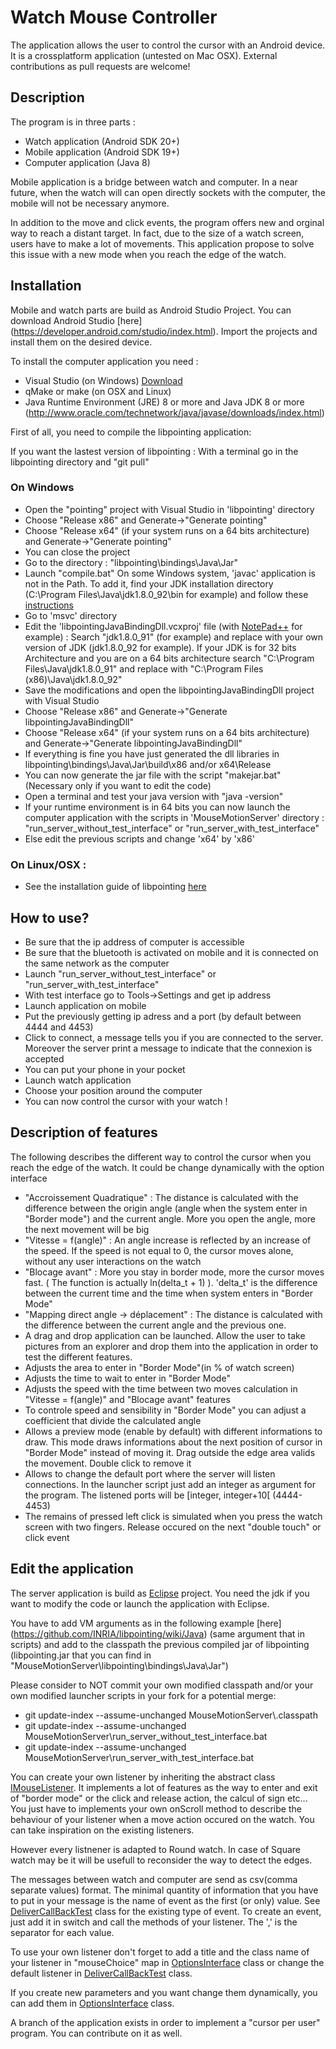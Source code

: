 # Watch Mouse Controller

The application allows the user to control the cursor with an Android device. It is a crossplatform application (untested on Mac OSX).
External contributions as pull requests are welcome!

## Description

The program is in three parts :

- Watch application (Android SDK 20+)
- Mobile application (Android SDK 19+)
- Computer application (Java 8)

Mobile application is a bridge between watch and computer. In a near future, when the watch will can open directly sockets with the computer, the mobile will not be necessary anymore.

In addition to the move and click events, the program offers new and orginal way to reach a distant target. In fact, due to the size of a watch screen, users have to make a lot of movements. This application propose to solve this issue with a new mode when you reach the edge of the watch.

## Installation

Mobile and watch parts are build as Android Studio Project. You can download Android Studio [here] (https://developer.android.com/studio/index.html).
Import the projects and install them on the desired device.

To install the computer application you need :

- Visual Studio (on Windows) [Download](https://www.visualstudio.com/)
- qMake or make (on OSX and Linux)
- Java Runtime Environment (JRE) 8 or more and Java JDK 8 or more (http://www.oracle.com/technetwork/java/javase/downloads/index.html)

First of all, you need to compile the libpointing application:
  
  If you want the lastest version of libpointing : With a terminal go in the libpointing directory and "git pull"
  
### On Windows 

- Open the "pointing" project with Visual Studio in 'libpointing' directory
- Choose "Release x86" and Generate->"Generate pointing"
- Choose "Release x64" (if your system runs on a 64 bits architecture) and Generate->"Generate pointing"
- You can close the project
- Go to the directory : "libpointing\bindings\Java\Jar"
- Launch "compile.bat" On some Windows system, 'javac' application is not in the Path. To add it, find your JDK installation directory (C:\Program Files\Java\jdk1.8.0_92\bin for example) and follow these [instructions](https://www.java.com/en/download/help/path.xml)
- Go to 'msvc' directory
- Edit the 'libpointingJavaBindingDll.vcxproj' file (with [NotePad++](https://notepad-plus-plus.org/) for example) : Search "jdk1.8.0_91" (for example) and replace with your own version of JDK (jdk1.8.0_92 for example). If your JDK is for 32 bits Architecture and you are on a 64 bits architecture search "C:\Program Files\Java\jdk1.8.0_91" and replace with "C:\Program Files (x86)\Java\jdk1.8.0_92"
- Save the modifications and open the libpointingJavaBindingDll project with Visual Studio
- Choose "Release x86" and Generate->"Generate libpointingJavaBindingDll"
- Choose "Release x64" (if your system runs on a 64 bits architecture) and Generate->"Generate libpointingJavaBindingDll"
- If everything is fine you have just generated the dll libraries in libpointing\bindings\Java\Jar\build\x86 and/or x64\Release
- You can now generate the jar file with the script "makejar.bat" (Necessary only if you want to edit the code)
- Open a terminal and test your java version with "java -version"
- If your runtime environment is in 64 bits you can now launch the computer application with the scripts in 'MouseMotionServer' directory : "run_server_without_test_interface" or "run_server_with_test_interface" 
- Else edit the previous scripts and change 'x64' by 'x86'

### On Linux/OSX : 

- See the installation guide of libpointing [here](https://github.com/INRIA/libpointing/wiki/Installation)

## How to use?

- Be sure that the ip address of computer is accessible
- Be sure that the bluetooth is activated on mobile and it is connected on the same network as the computer
- Launch "run_server_without_test_interface" or "run_server_with_test_interface"
- With test interface go to Tools->Settings and get ip address
- Launch application on mobile
- Put the previously getting ip adress and a port (by default between 4444 and 4453)
- Click to connect, a message tells you if you are connected to the server. Moreover the server print a message to indicate that the connexion is accepted
- You can put your phone in your pocket
- Launch watch application
- Choose your position around the computer
- You can now control the cursor with your watch !

## Description of features

The following describes the different way to control the cursor when you reach the edge of the watch. It could be change dynamically with the option interface
 
 - "Accroissement Quadratique" : The distance is calculated with the difference between the origin angle (angle when the system enter in "Border mode") and the current angle. More you open the angle, more the next movement will be big
 - "Vitesse  = f(angle)" : An angle increase is reflected by an increase of the speed. If the speed is not equal to 0, the cursor moves alone, without any user interactions on the watch
 - "Blocage avant" : More you stay in border mode, more the cursor moves fast. ( The function is actually ln(delta_t + 1) ). 'delta_t' is the difference between the current time and the time when system enters in "Border Mode"
 - "Mapping direct angle -> déplacement" : The distance is calculated with the difference between the current angle and the previous one. 
 - A drag and drop application can be launched. Allow the user to take pictures from an explorer and drop them into the application in order to test the different features.
 - Adjusts the area to enter in "Border Mode"(in % of watch screen)
 - Adjusts the time to wait to enter in "Border Mode"
 - Adjusts the speed with the time between two moves calculation in "Vitesse  = f(angle)" and "Blocage avant" features
 - To controle speed and sensibility in "Border Mode" you can adjust a coefficient that divide the calculated angle
 - Allows a preview mode (enable by default) with different informations to draw. This mode draws informations about the next position of cursor in "Border Mode" instead of moving it. Drag outside the edge area valids the movement. Double click to remove it
 - Allows to change the default port where the server will listen connections. In the launcher script just add an integer as argument for the program. The listened ports will be [integer, integer+10[ (4444-4453)
 - The remains of pressed left click is simulated when you press the watch screen with two fingers. Release occured on the next "double touch" or click event
 
## Edit the application

The server application is build as [Eclipse](https://eclipse.org/downloads/) project. You need the jdk if you want to modify the code or launch the application with Eclipse.

You have to add VM arguments as in the following example [here] (https://github.com/INRIA/libpointing/wiki/Java) (same argument that in scripts) and add to the classpath the previous compiled jar of libpointing (libpointing.jar that you can find in "MouseMotionServer\libpointing\bindings\Java\Jar")

Please consider to NOT commit your own modified classpath and/or your own modified launcher scripts in your fork for a potential merge: 

- git update-index --assume-unchanged MouseMotionServer\\.classpath
- git update-index --assume-unchanged MouseMotionServer\run_server_without_test_interface.bat
- git update-index --assume-unchanged MouseMotionServer\run_server_with_test_interface.bat

You can create your own listener by inheriting the abstract class [IMouseListener](https://github.com/Rylith/TouchpadTestV2/blob/master/MouseMotionServer/src/mouse/control/IMouseListener.java). It implements a lot of features as the way to enter and exit of "border mode" or the click and release action, the calcul of sign etc... You just have to implements your own onScroll method to describe the behaviour of your listener when a move action occured on the watch. You can take inspiration on the existing listeners. 

However every listnener is adapted to Round watch. In case of Square watch may be it will be usefull to reconsider the way to detect the edges.

The messages between watch and computer are send as csv(comma separate values) format. The minimal quantity of information that you have to put in your message is the name of event as the first (or only) value. See [DeliverCallBackTest](https://github.com/Rylith/TouchpadTestV2/blob/master/MouseMotionServer/src/network/Impl/DeliverCallbackTest.java) class for the existing type of event. To create an event, just add it in switch and call the methods of your listener. The ',' is the separator for each value.

To use your own listener don't forget to add a title and the class name of your listener in "mouseChoice" map in [OptionsInterface](https://github.com/Rylith/TouchpadTestV2/blob/master/MouseMotionServer/src/gui/OptionsInterface.java) class or change the default listener in [DeliverCallBackTest](https://github.com/Rylith/TouchpadTestV2/blob/master/MouseMotionServer/src/network/Impl/DeliverCallbackTest.java) class.

If you create new parameters and you want change them dynamically, you can add them in [OptionsInterface](https://github.com/Rylith/TouchpadTestV2/blob/master/MouseMotionServer/src/gui/OptionsInterface.java) class.

A branch of the application exists in order to implement a "cursor per user" program. You can contribute on it as well.
